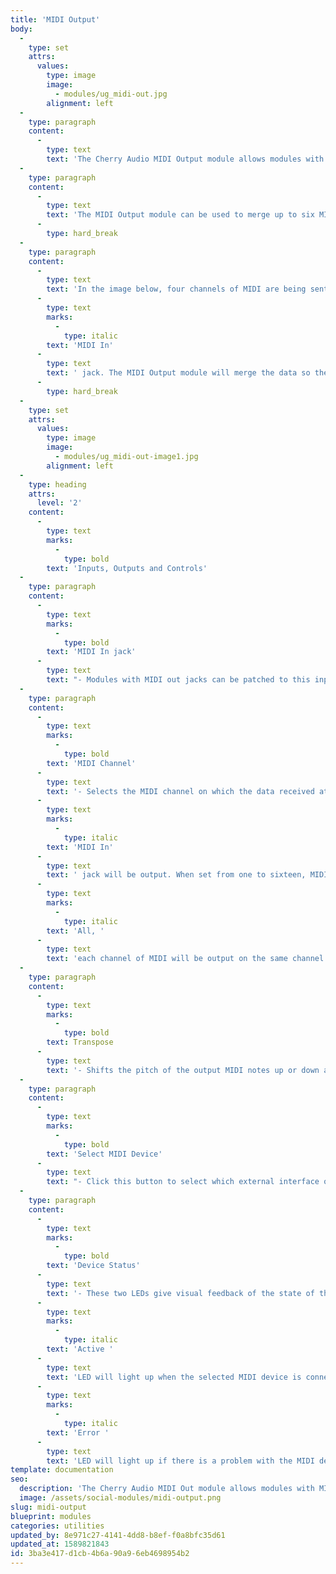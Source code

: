 ```yaml
---
title: 'MIDI Output'
body:
  -
    type: set
    attrs:
      values:
        type: image
        image:
          - modules/ug_midi-out.jpg
        alignment: left
  -
    type: paragraph
    content:
      -
        type: text
        text: 'The Cherry Audio MIDI Output module allows modules with MIDI out jacks, such as the CV To MIDI and CV To MIDI CC Converter, to control external MIDI hardware devices. This means that any MIDI capable sound module, synthesizer, drum machine or effects unit can be part of your modular setup! Create sequences, arpeggios and complex modulations inside of Voltage Modular and send them via MIDI to all of your favorite hardware.'
  -
    type: paragraph
    content:
      -
        type: text
        text: 'The MIDI Output module can be used to merge up to six MIDI inputs. If more than six inputs are needed, multiple instances can be set to the same external device and their MIDI data will be merged.'
      -
        type: hard_break
  -
    type: paragraph
    content:
      -
        type: text
        text: 'In the image below, four channels of MIDI are being sent to the '
      -
        type: text
        marks:
          -
            type: italic
        text: 'MIDI In'
      -
        type: text
        text: ' jack. The MIDI Output module will merge the data so they can be simultaneously output by one MIDI cable. This allows four external devices to be individually controlled while “daisy-chained” together.'
      -
        type: hard_break
  -
    type: set
    attrs:
      values:
        type: image
        image:
          - modules/ug_midi-out-image1.jpg
        alignment: left
  -
    type: heading
    attrs:
      level: '2'
    content:
      -
        type: text
        marks:
          -
            type: bold
        text: 'Inputs, Outputs and Controls'
  -
    type: paragraph
    content:
      -
        type: text
        marks:
          -
            type: bold
        text: 'MIDI In jack'
      -
        type: text
        text: "- Modules with MIDI out jacks can be patched to this input to send their MIDI data to external MIDI devices. This jack can accept up to six MIDI inputs at once which will be merged and sent to the selected external MIDI device. The small LED next to the jack lights up when MIDI is being received.\_"
  -
    type: paragraph
    content:
      -
        type: text
        marks:
          -
            type: bold
        text: 'MIDI Channel'
      -
        type: text
        text: '- Selects the MIDI channel on which the data received at the '
      -
        type: text
        marks:
          -
            type: italic
        text: 'MIDI In'
      -
        type: text
        text: ' jack will be output. When set from one to sixteen, MIDI data from all channels will be merged and output on the selected channel. When set to '
      -
        type: text
        marks:
          -
            type: italic
        text: 'All, '
      -
        type: text
        text: 'each channel of MIDI will be output on the same channel that it was received.'
  -
    type: paragraph
    content:
      -
        type: text
        marks:
          -
            type: bold
        text: Transpose
      -
        type: text
        text: '- Shifts the pitch of the output MIDI notes up or down as much as three octaves in semitone increments.'
  -
    type: paragraph
    content:
      -
        type: text
        marks:
          -
            type: bold
        text: 'Select MIDI Device'
      -
        type: text
        text: "- Click this button to select which external interface or port will be used to output MIDI data.\_"
  -
    type: paragraph
    content:
      -
        type: text
        marks:
          -
            type: bold
        text: 'Device Status'
      -
        type: text
        text: '- These two LEDs give visual feedback of the state of the selected external MIDI device. The '
      -
        type: text
        marks:
          -
            type: italic
        text: 'Active '
      -
        type: text
        text: 'LED will light up when the selected MIDI device is connected and working properly. The '
      -
        type: text
        marks:
          -
            type: italic
        text: 'Error '
      -
        type: text
        text: 'LED will light up if there is a problem with the MIDI device such as its connection being lost.'
template: documentation
seo:
  description: 'The Cherry Audio MIDI Out module allows modules with MIDI out jacks, such as the CV To MIDI and CV To MIDI CC Converter, to control external MIDI hardware devices.'
  image: /assets/social-modules/midi-output.png
slug: midi-output
blueprint: modules
categories: utilities
updated_by: 8e971c27-4141-4dd8-b8ef-f0a8bfc35d61
updated_at: 1589821843
id: 3ba3e417-d1cb-4b6a-90a9-6eb4698954b2
---
```


